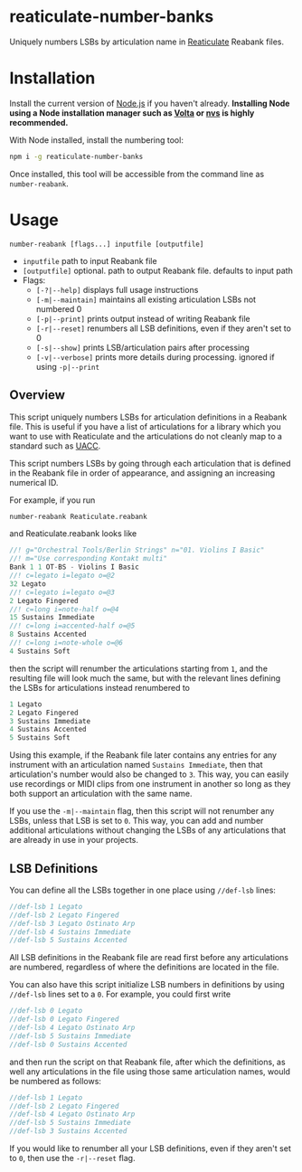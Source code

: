 # reaticulate-number-banks

Uniquely numbers LSBs by articulation name in [Reaticulate](https://reaticulate.com/) Reabank files.

# Installation

Install the current version of [Node.js](https://nodejs.org/) if you haven't already. **Installing Node using a Node installation manager such as [Volta](https://docs.volta.sh/guide/getting-started) or [nvs](https://github.com/jasongin/nvs#readme) is highly recommended.**

With Node installed, install the numbering tool:

```sh
npm i -g reaticulate-number-banks
```

Once installed, this tool will be accessible from the command line as `number-reabank`.

# Usage

`number-reabank [flags...] inputfile [outputfile]`

- `inputfile` path to input Reabank file
- `[outputfile]` optional. path to output Reabank file. defaults to input path
- Flags:
  - `[-?|--help]` displays full usage instructions
  - `[-m|--maintain]` maintains all existing articulation LSBs not numbered 0
  - `[-p|--print]` prints output instead of writing Reabank file
  - `[-r|--reset]` renumbers all LSB definitions, even if they aren\'t set to 0
  - `[-s|--show]` prints LSB/articulation pairs after processing
  - `[-v|--verbose]` prints more details during processing. ignored if using `-p|--print`

## Overview

This script uniquely numbers LSBs for articulation definitions in a Reabank file. This is useful if you have a list of articulations for a library which you want to use with Reaticulate and the articulations do not cleanly map to a standard such as [UACC](https://spitfireaudio.zendesk.com/hc/en-us/articles/115002450966).

This script numbers LSBs by going through each articulation that is defined in the Reabank file in order of appearance, and assigning an increasing numerical ID.

For example, if you run

```sh
number-reabank Reaticulate.reabank
```

and Reaticulate.reabank looks like

```go
//! g="Orchestral Tools/Berlin Strings" n="01. Violins I Basic"
//! m="Use corresponding Kontakt multi"
Bank 1 1 OT-BS - Violins I Basic
//! c=legato i=legato o=@2
32 Legato
//! c=legato i=legato o=@3
2 Legato Fingered
//! c=long i=note-half o=@4
15 Sustains Immediate
//! c=long i=accented-half o=@5
8 Sustains Accented
//! c=long i=note-whole o=@6
4 Sustains Soft
```

then the script will renumber the articulations starting from `1`, and the resulting file will look much the same, but with the relevant lines defining the LSBs for articulations instead renumbered to

```go
1 Legato
2 Legato Fingered
3 Sustains Immediate
4 Sustains Accented
5 Sustains Soft
```

Using this example, if the Reabank file later contains any entries for any instrument with an articulation named `Sustains Immediate`, then that articulation's number would also be changed to `3`. This way, you can easily use recordings or MIDI clips from one instrument in another so long as they both support an articulation with the same name.

If you use the `-m|--maintain` flag, then this script will not renumber any LSBs, unless that LSB is set to `0`. This way, you can add and number additional articulations without changing the LSBs of any articulations that are already in use in your projects.

## LSB Definitions

You can define all the LSBs together in one place using `//def-lsb` lines:

```go
//def-lsb 1 Legato
//def-lsb 2 Legato Fingered
//def-lsb 3 Legato Ostinato Arp
//def-lsb 4 Sustains Immediate
//def-lsb 5 Sustains Accented
```

 All LSB definitions in the Reabank file are read first before any articulations
 are numbered, regardless of where the definitions are located in the file.

 You can also have this script initialize LSB numbers in definitions by using
 `//def-lsb` lines set to a `0`. For example, you could first write

```go
//def-lsb 0 Legato
//def-lsb 0 Legato Fingered
//def-lsb 4 Legato Ostinato Arp
//def-lsb 5 Sustains Immediate
//def-lsb 0 Sustains Accented
```

and then run the script on that Reabank file, after which the definitions, as well any articulations in the file using those same articulation names, would be numbered as follows:

```go
//def-lsb 1 Legato
//def-lsb 2 Legato Fingered
//def-lsb 4 Legato Ostinato Arp
//def-lsb 5 Sustains Immediate
//def-lsb 3 Sustains Accented
```

If you would like to renumber all your LSB definitions, even if they aren't set to `0`, then use the `-r|--reset` flag.
